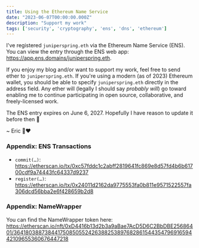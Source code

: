 ```yaml
---
title: Using the Ethereum Name Service
date: "2023-06-07T00:00:00.000Z"
description: "Support my work"
tags: ['security', 'cryptography', 'ens', 'dns', 'ethereum']
---
```

I've registered `juniperspring.eth` via the Ethereum Name Service (ENS).
You can view the entry through the ENS web app: https://app.ens.domains/juniperspring.eth.

If you enjoy my blog and/or want to support my work, feel free to send ether to `juniperspring.eth`. If you're using a modern (as of 2023) Ethereum wallet, you should be able to specify `juniperspring.eth` directly in the address field. Any ether will (legally I should say *probably will*) go toward enabling me to continue participating in open source, collaborative, and freely-licensed work.

The ENS entry expires on June 6, 2027. Hopefully I have reason to update it before then 🙂

~ Eric 🌱❤️

### Appendix: ENS Transactions
- `commit(…)`: https://etherscan.io/tx/0xc57fddc1c2abff2819641fc869e8d57fd4b6b61700cdf9a74443fc64337d9237
- `register(…)`: https://etherscan.io/tx/0x24011d2162da9775553fa0b811e9571522557fa306dcd56bba2e6f428659b2d8

### Appendix: NameWrapper
You can find the NameWrapper token here: https://etherscan.io/nft/0xD4416b13d2b3a9aBae7AcD5D6C2BbDBE25686401/36418038873844175085055242638825389768286154435479691659442109655360676447218
